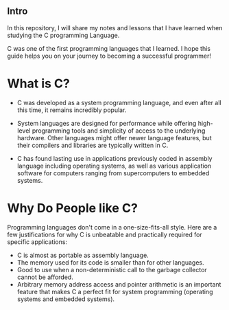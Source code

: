 ## Intro
In this repository, I will share my notes and lessons that I have learned when studying the C programming Language.

C was one of the first programming languages that I learned. I hope this guide helps you on your journey to becoming a successful programmer!

# What is C?
- C was developed as a system programming language, and even after all this time, it remains incredibly popular.

- System languages are designed for performance while offering high-level programming tools and simplicity of access to the underlying hardware. Other languages might offer newer language features, but their compilers and libraries are typically written in C.

- C has found lasting use in applications previously coded in assembly language including operating systems, as well as various application software for computers ranging from supercomputers to embedded systems.

# Why Do People like C?
Programming languages don't come in a one-size-fits-all style. Here are a few justifications for why C is unbeatable and practically required for specific applications:
- C is almost as portable as assembly language.
- The memory used for its code is smaller than for other languages.
- Good to use when a non-deterministic call to the garbage collector cannot be afforded.
- Arbitrary memory address access and pointer arithmetic is an important feature that makes C a perfect fit for system programming (operating systems and embedded systems).
